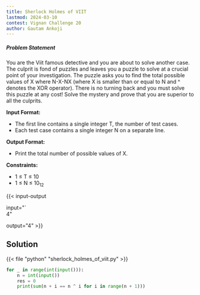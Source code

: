 ```yaml
---
title: Sherlock Holmes of VIIT
lastmod: 2024-03-10
contest: Vignan Challenge 20
author: Gautam Ankoji
---
```


##### Problem Statement

You are the Viit famous detective and you are about to solve another case. The culprit is fond of puzzles and leaves you a puzzle to solve at a crucial point of your investigation. The puzzle asks you to find the total possible values of X where N-X-NX (where X is smaller than or equal to N and ^ denotes the XOR operator). There is no turning back and you must solve this puzzle at any cost! Solve the mystery and prove that you are superior to all the culprits.

**Input Format:**

* The first line contains a single integer T, the number of test cases.
* Each test case contains a single integer N on a separate line.

**Output Format:**

* Print the total number of possible values of X.

**Constraints:**

* 1 ≤ T ≤ 10
* 1 ≤ N ≤ 10<sub>12</sub>

{{< input-output

input="`</br>4"

output="4" >}}

## Solution

<!-- **Approach:** -->

{{< file "python" "sherlock_holmes_of_viit.py" >}}

```py
for _ in range(int(input())):
    n = int(input())
    res = 0
    print(sum(n + i == n ^ i for i in range(n + 1)))
```

